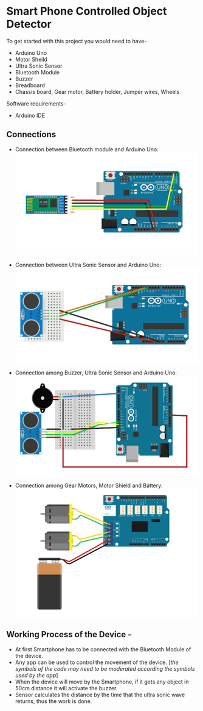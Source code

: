 # Smart Phone Controlled Object Detector

To get started with this project you would need to have-
+ Arduino Uno
+ Motor Sheild
+ Ultra Sonic Sensor
+ Bluetooth Module
+ Buzzer
+ Breadboard
+ Chassis board, Gear motor, Battery holder, Jumper wires, Wheels

Software requirements-
+ Arduino IDE

## Connections

+ Connection between Bluetooth module and Arduino Uno:
 ![](connections/Connection_arduino,bluetooth.png)

+ Connection between Ultra Sonic Sensor and Arduino Uno:
 ![](connections/sesor_connection.png)

+ Connection among Buzzer, Ultra Sonic Sensor and Arduino Uno:
 ![](connections/Connection_arduino,sensor,buzzer.png)

+ Connection among Gear Motors, Motor Shield and Battery: 
 ![](connections/Connection_motorShield,DCmotor.jpg)

## Working Process of the Device - 
+ At first Smartphone has to be connected with the Bluetooth Module of the device. 
+ Any app can be used to control the movement of the device. [*the symbols of the code may need to be moderated according the symbols used by the app*]
+ When the device will move by the Smartphone, if it gets any object in 50cm distance it will activate the buzzer. 
+ Sensor calculates the distance by the time that the ultra sonic wave returns, thus the work is done. 
